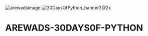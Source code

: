 ![arewadsimage](https://user-images.githubusercontent.com/70522655/224043857-e2140757-8835-4bdf-b06d-212029069561.png)
![30DaysOfPython_banner3@2x](https://user-images.githubusercontent.com/70522655/223013309-ba53e7c5-99ca-43fd-9007-0ed493c4dc89.png)

# AREWADS-30DAYS0F-PYTHON

